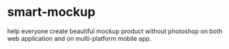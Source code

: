 # smart-mockup
help everyone create beautiful mockup product without photoshop on both web application and on multi-platform mobile app.

